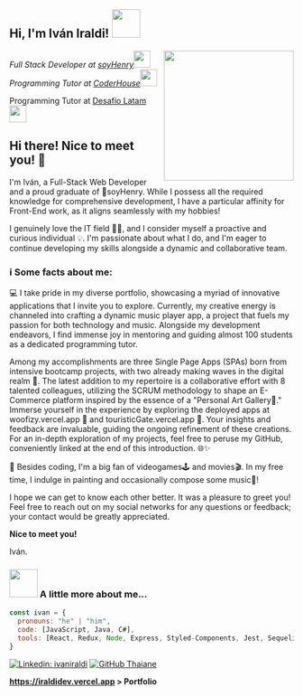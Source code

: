 <h2> Hi, I'm Iván Iraldi! <img src="https://media.giphy.com/media/mGcNjsfWAjY5AEZNw6/giphy.gif" width="50"></h2>
<img align='right' src="https://media4.giphy.com/media/QTfX9Ejfra3ZmNxh6B/giphy.gif?cid=ecf05e4707y3yxii9qq29jjal60uigw9v7cxc9fa164c5qt6&rid=giphy.gif&ct=s" width="230">

<p><em>Full Stack Developer at <a href="http://www.soyhenry.com">soyHenry</a><img src="https://media.giphy.com/media/fYSnHlufseco8Fh93Z/giphy.gif" width="30"></br>Programming Tutor at <a href="https://www.coderhouse.com">CoderHouse</a><img src="https://media.giphy.com/media/WUlplcMpOCEmTGBtBW/giphy.gif" width="30"></em></p>

<p>Programming Tutor at <a href="https://desafiolatam.com/">Desafío Latam</a><img src="https://media.giphy.com/media/WUlplcMpOCEmTGBtBW/giphy.gif" width="30"></p>

## Hi there! Nice to meet you! 🤗

I'm Iván, a Full-Stack Web Developer and a proud graduate of 💛soyHenry. While I possess all the required knowledge for comprehensive development, I have a particular affinity for Front-End work, as it aligns seamlessly with my hobbies!

I genuinely love the IT field 👨‍💻, and I consider myself a proactive and curious individual 💡. I'm passionate about what I do, and I'm eager to continue developing my skills alongside a dynamic and collaborative team.

### ℹ Some facts about me:

💻 I take pride in my diverse portfolio, showcasing a myriad of innovative applications that I invite you to explore. Currently, my creative energy is channeled into crafting a dynamic music player app, a project that fuels my passion for both technology and music. Alongside my development endeavors, I find immense joy in mentoring and guiding almost 100 students as a dedicated programming tutor.

Among my accomplishments are three Single Page Apps (SPAs) born from intensive bootcamp projects, with two already making waves in the digital realm 🚀. The latest addition to my repertoire is a collaborative effort with 8 talented colleagues, utilizing the SCRUM methodology to shape an E-Commerce platform inspired by the essence of a "Personal Art Gallery🎨." Immerse yourself in the experience by exploring the deployed apps at woofizy.vercel.app 🐶 and touristicGate.vercel.app 🚀. Your insights and feedback are invaluable, guiding the ongoing refinement of these creations. For an in-depth exploration of my projects, feel free to peruse my GitHub, conveniently linked at the end of this introduction. 🌐✨

🤩 Besides coding, I'm a big fan of videogames🕹 and movies🎬. In my free time, I indulge in painting and occasionally compose some music🤘!

I hope we can get to know each other better. It was a pleasure to greet you! Feel free to reach out on my social networks for any questions or feedback; your contact would be greatly appreciated.

**Nice to meet you!**

Iván.

### <img src="https://media.giphy.com/media/VgCDAzcKvsR6OM0uWg/giphy.gif" width="50"> A little more about me...  
```javascript
const ivan = {
  pronouns: "he" | "him",
  code: [JavaScript, Java, C#],
  tools: [React, Redux, Node, Express, Styled-Components, Jest, Sequelize, TailwindCSS, Passport],
}
```

[![Linkedin: ivaniraldi](https://img.shields.io/badge/-ivaniraldi-blue?style=flat-square&logo=Linkedin&logoColor=white&link=https://www.linkedin.com/in/ivaniraldi/)](https://www.linkedin.com/in/ivaniraldi/)
[![GitHub Thaiane](https://img.shields.io/github/followers/ivaniraldi?label=follow&style=social)](https://github.com/ivaniraldi)

**https://iraldidev.vercel.app > Portfolio**

